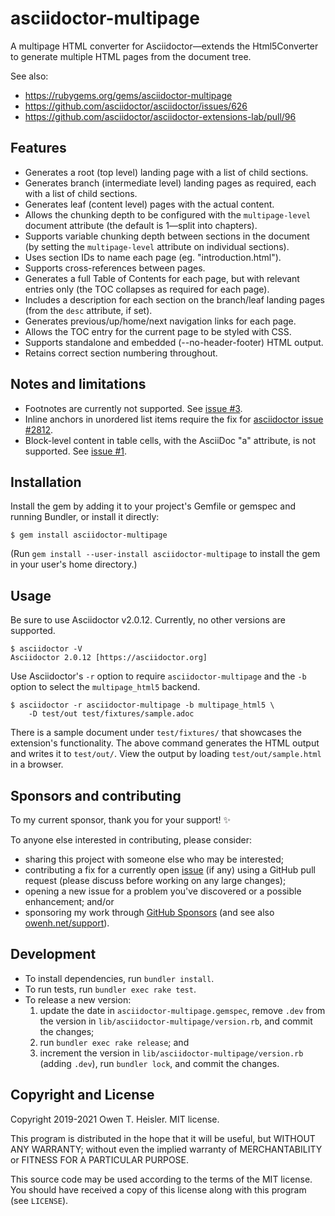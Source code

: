 # asciidoctor-multipage

A multipage HTML converter for Asciidoctor—extends the Html5Converter to
generate multiple HTML pages from the document tree.

See also:

- <https://rubygems.org/gems/asciidoctor-multipage>
- <https://github.com/asciidoctor/asciidoctor/issues/626>
- <https://github.com/asciidoctor/asciidoctor-extensions-lab/pull/96>

## Features

- Generates a root (top level) landing page with a list of child sections.
- Generates branch (intermediate level) landing pages as required, each with
  a list of child sections.
- Generates leaf (content level) pages with the actual content.
- Allows the chunking depth to be configured with the `multipage-level`
  document attribute (the default is 1—split into chapters).
- Supports variable chunking depth between sections in the document (by
  setting the `multipage-level` attribute on individual sections).
- Uses section IDs to name each page (eg. "introduction.html").
- Supports cross-references between pages.
- Generates a full Table of Contents for each page, but with relevant entries
  only (the TOC collapses as required for each page).
- Includes a description for each section on the branch/leaf landing pages
  (from the `desc` attribute, if set).
- Generates previous/up/home/next navigation links for each page.
- Allows the TOC entry for the current page to be styled with CSS.
- Supports standalone and embedded (--no-header-footer) HTML output.
- Retains correct section numbering throughout.

## Notes and limitations

- Footnotes are currently not supported. See [issue
  #3](https://github.com/owenh000/asciidoctor-multipage/issues/3).
- Inline anchors in unordered list items require the fix for [asciidoctor issue
  #2812](https://github.com/asciidoctor/asciidoctor/issues/2812).
- Block-level content in table cells, with the AsciiDoc "a" attribute, is not
  supported. See [issue
  #1](https://github.com/owenh000/asciidoctor-multipage/issues/1).

## Installation

Install the gem by adding it to your project's Gemfile or gemspec and running Bundler, or install it directly:

```
$ gem install asciidoctor-multipage
```

(Run `gem install --user-install asciidoctor-multipage` to install the gem in
your user's home directory.)

## Usage

Be sure to use Asciidoctor v2.0.12. Currently, no other versions are supported.

```
$ asciidoctor -V
Asciidoctor 2.0.12 [https://asciidoctor.org]
```

Use Asciidoctor's `-r` option to require `asciidoctor-multipage` and the `-b`
option to select the `multipage_html5` backend.

```
$ asciidoctor -r asciidoctor-multipage -b multipage_html5 \
    -D test/out test/fixtures/sample.adoc
```

There is a sample document under `test/fixtures/` that showcases the
extension's functionality. The above command generates the HTML output and
writes it to `test/out/`. View the output by loading `test/out/sample.html` in
a browser.

## Sponsors and contributing

To my current sponsor, thank you for your support! ✨

To anyone else interested in contributing, please consider:

- sharing this project with someone else who may be interested;
- contributing a fix for a currently open
  [issue](https://github.com/owenh000/asciidoctor-multipage/issues) (if any)
  using a GitHub pull request (please discuss before working on any large
  changes);
- opening a new issue for a problem you've discovered or a possible
  enhancement; and/or
- sponsoring my work through [GitHub Sponsors](https://github.com/owenh000)
  (and see also [owenh.net/support](https://owenh.net/support)).

## Development

- To install dependencies, run `bundler install`.
- To run tests, run `bundler exec rake test`.
- To release a new version:
  1. update the date in `asciidoctor-multipage.gemspec`, remove `.dev` from the
     version in `lib/asciidoctor-multipage/version.rb`, and commit the changes;
  2. run `bundler exec rake release`; and
  3. increment the version in `lib/asciidoctor-multipage/version.rb` (adding
     `.dev`), run `bundler lock`, and commit the changes.

## Copyright and License

Copyright 2019-2021 Owen T. Heisler. MIT license.

This program is distributed in the hope that it will be useful, but
WITHOUT ANY WARRANTY; without even the implied warranty of
MERCHANTABILITY or FITNESS FOR A PARTICULAR PURPOSE.

This source code may be used according to the terms of the MIT license. You
should have received a copy of this license along with this program (see
`LICENSE`).
